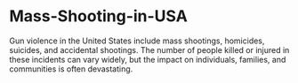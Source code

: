 # Mass-Shooting-in-USA
Gun violence in the United States include mass shootings, homicides, suicides, and accidental shootings. The number of people killed or injured in these incidents can vary widely, but the impact on individuals, families, and communities is often devastating.

